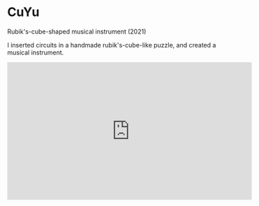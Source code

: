 # CuYu

Rubik's-cube-shaped musical instrument (2021)



I inserted circuits in a handmade rubik's-cube-like puzzle, and created a musical instrument.

<div style="text-align: center">
<iframe width="560" height="315" src="https://www.youtube.com/embed/FqXL8PYMV98" title="YouTube video player" frameborder="0" allow="accelerometer; autoplay; clipboard-write; encrypted-media; gyroscope; picture-in-picture" allowfullscreen></iframe>
</div>
